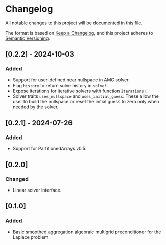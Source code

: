 
# Changelog

All notable changes to this project will be documented in this file.

The format is based on [Keep a Changelog](https://keepachangelog.com/en/1.0.0/),
and this project adheres to [Semantic Versioning](https://semver.org/spec/v2.0.0.html).

## [0.2.2] - 2024-10-03

### Added

- Support for user-defined near nullspace in AMG solver.
- Flag `history` to return solve history in `solve!`.
- Expose iterations for iterative solvers with function `iterations!`.
- Solver traits `uses_nullspace` and `uses_initial_guess`. These allow the user to build the nullspace or reset the initial guess to zero only when needed by the solver.

## [0.2.1] - 2024-07-26

### Added
- Support for PartitionedArrays v0.5.

## [0.2.0]

### Changed

- Linear solver interface.

## [0.1.0]

### Added

- Basic smoothed aggregation algebraic multigrid preconditioner for the Laplace problem

